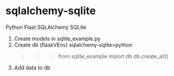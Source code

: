 # sqlalchemy-sqlite
Python Flast SQLAlchemy SQLite

1. Create models in sqlite_example.py
2. Create db 
    (flaskVEnv) sqlalchemy-sqlite>python
    >>> from sqlite_example import db
    >>> db.create_all()                                                             
3. Add data to db                                                           
                                                                 
